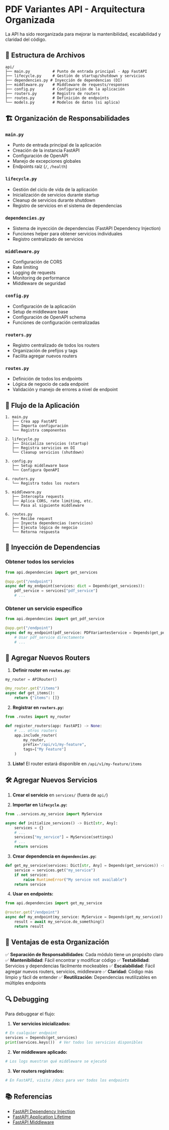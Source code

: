 # PDF Variantes API - Arquitectura Organizada

La API ha sido reorganizada para mejorar la mantenibilidad, escalabilidad y claridad del código.

## 📁 Estructura de Archivos

```
api/
├── main.py          # Punto de entrada principal - App FastAPI
├── lifecycle.py     # Gestión de startup/shutdown y servicios
├── dependencies.py # Inyección de dependencias (DI)
├── middleware.py    # Middleware de requests/responses
├── config.py        # Configuración de la aplicación
├── routers.py       # Registro de routers
├── routes.py        # Definición de endpoints
└── models.py        # Modelos de datos (si aplica)
```

## 🏗️ Organización de Responsabilidades

### `main.py`
- Punto de entrada principal de la aplicación
- Creación de la instancia FastAPI
- Configuración de OpenAPI
- Manejo de excepciones globales
- Endpoints raíz (`/`, `/health`)

### `lifecycle.py`
- Gestión del ciclo de vida de la aplicación
- Inicialización de servicios durante startup
- Cleanup de servicios durante shutdown
- Registro de servicios en el sistema de dependencias

### `dependencies.py`
- Sistema de inyección de dependencias (FastAPI Dependency Injection)
- Funciones helper para obtener servicios individuales
- Registro centralizado de servicios

### `middleware.py`
- Configuración de CORS
- Rate limiting
- Logging de requests
- Monitoring de performance
- Middleware de seguridad

### `config.py`
- Configuración de la aplicación
- Setup de middleware base
- Configuración de OpenAPI schema
- Funciones de configuración centralizadas

### `routers.py`
- Registro centralizado de todos los routers
- Organización de prefijos y tags
- Facilita agregar nuevos routers

### `routes.py`
- Definición de todos los endpoints
- Lógica de negocio de cada endpoint
- Validación y manejo de errores a nivel de endpoint

## 🔄 Flujo de la Aplicación

```
1. main.py
   ├── Crea app FastAPI
   ├── Importa configuración
   └── Registra componentes

2. lifecycle.py
   ├── Inicializa servicios (startup)
   ├── Registra servicios en DI
   └── Cleanup servicios (shutdown)

3. config.py
   ├── Setup middleware base
   └── Configura OpenAPI

4. routers.py
   └── Registra todos los routers

5. middleware.py
   ├── Intercepta requests
   ├── Aplica CORS, rate limiting, etc.
   └── Pasa al siguiente middleware

6. routes.py
   ├── Recibe request
   ├── Inyecta dependencias (servicios)
   ├── Ejecuta lógica de negocio
   └── Retorna respuesta
```

## 🔌 Inyección de Dependencias

### Obtener todos los servicios
```python
from api.dependencies import get_services

@app.get("/endpoint")
async def my_endpoint(services: dict = Depends(get_services)):
    pdf_service = services["pdf_service"]
    # ...
```

### Obtener un servicio específico
```python
from api.dependencies import get_pdf_service

@app.get("/endpoint")
async def my_endpoint(pdf_service: PDFVariantesService = Depends(get_pdf_service)):
    # Usar pdf_service directamente
    # ...
```

## 📝 Agregar Nuevos Routers

1. **Definir router en `routes.py`:**
```python
my_router = APIRouter()

@my_router.get("/items")
async def get_items():
    return {"items": []}
```

2. **Registrar en `routers.py`:**
```python
from .routes import my_router

def register_routers(app: FastAPI) -> None:
    # ... otros routers
    app.include_router(
        my_router,
        prefix="/api/v1/my-feature",
        tags=["My Feature"]
    )
```

3. **Listo!** El router estará disponible en `/api/v1/my-feature/items`

## 🛠️ Agregar Nuevos Servicios

1. **Crear el servicio** en `services/` (fuera de `api/`)

2. **Importar en `lifecycle.py`:**
```python
from ..services.my_service import MyService

async def initialize_services() -> Dict[str, Any]:
    services = {}
    # ...
    services["my_service"] = MyService(settings)
    # ...
    return services
```

3. **Crear dependencia en `dependencies.py`:**
```python
def get_my_service(services: Dict[str, Any] = Depends(get_services)) -> MyService:
    service = services.get("my_service")
    if not service:
        raise RuntimeError("My service not available")
    return service
```

4. **Usar en endpoints:**
```python
from api.dependencies import get_my_service

@router.get("/endpoint")
async def my_endpoint(my_service: MyService = Depends(get_my_service)):
    result = await my_service.do_something()
    return result
```

## 🎯 Ventajas de esta Organización

✅ **Separación de Responsabilidades**: Cada módulo tiene un propósito claro
✅ **Mantenibilidad**: Fácil encontrar y modificar código
✅ **Testabilidad**: Servicios y dependencias fácilmente mockeables
✅ **Escalabilidad**: Fácil agregar nuevos routers, servicios, middleware
✅ **Claridad**: Código más limpio y fácil de entender
✅ **Reutilización**: Dependencias reutilizables en múltiples endpoints

## 🔍 Debugging

Para debuggear el flujo:

1. **Ver servicios inicializados:**
```python
# En cualquier endpoint
services = Depends(get_services)
print(services.keys())  # Ver todos los servicios disponibles
```

2. **Ver middleware aplicado:**
```python
# Los logs muestran qué middleware se ejecutó
```

3. **Ver routers registrados:**
```python
# En FastAPI, visita /docs para ver todos los endpoints
```

## 📚 Referencias

- [FastAPI Dependency Injection](https://fastapi.tiangolo.com/tutorial/dependencies/)
- [FastAPI Application Lifetime](https://fastapi.tiangolo.com/advanced/events/)
- [FastAPI Middleware](https://fastapi.tiangolo.com/advanced/middleware/)






